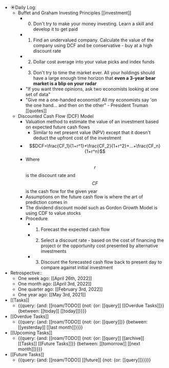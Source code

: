 - ☀️Daily Log:
    - Buffet and Graham Investing Principles [[investment]] 
        - 0. Don't try to make your money investing. Learn a skill and develop it to get paid
        - 1. Find an undervalued company. Calculate the value of the company using DCF and be conservative - buy at a high discount rate
        - 2. Dollar cost average into your value picks and index funds
        - 3. Don't try to time the market ever. All your holdings should have a large enough time horizon that **even a 3-year bear market is a blip on your radar**
        - "If you want three opinions, ask two economists looking at one set of data"
        - "Give me a one-handed economist! All my economists say 'on the one hand... and then on the other" - President Truman [[quotes]]
    - Discounted Cash Flow (DCF) Model 
        - Valuation method to estimate the value of an investment based on expected future cash flows
            - Similar to net present value (NPV) except that it doesn't deduct the upfront cost of the investment
        - $$DCF=\frac{CF_1}{1+r^1}+\frac{CF_2}{1+r^2}+...+\frac{CF_n}{1+r^n}$$
        - Where $$r$$ is the discount rate and $$CF$$ is the cash flow for the given year
        - Assumptions on the future cash flow is where the art of prediction comes in
        - The dividend discount model such as Gordon Growth Model is using CDF to value stocks
        - Procedure
            - 1. Forecast the expected cash flow
            - 2. Select a discount rate - based on the cost of financing the project or the opportunity cost presented by alternative investments
            - 3. Discount the forecasted cash flow back to present day to compare against initial investment
- Retrospective::
    - One week ago: [[April 26th, 2022]]
    - One month ago: [[April 3rd, 2022]]
    - One quarter ago: [[February 3rd, 2022]] 
    - One year ago: [[May 3rd, 2021]]
- [[Tasks]]
    - {{query: {and: [[roam/TODO]] {not: {or: [[query]] [[Overdue Tasks]]}} {between: [[today]] [[today]]}}}}
- [[Overdue Tasks]]
    - {{query: {and: [[roam/TODO]] {not: {or: [[query]]}} {between: [[yesterday]] [[last month]]}}}}
- [[Upcoming Tasks]]
    - {{query: {and: [[roam/TODO]] {not: {or: [[query]] [[archive]] [[Tasks]] [[Future Tasks]]}} {between: [[tomorrow]] [[next month]]}}}}
- [[Future Tasks]]
    - {{query: {and: [[roam/TODO]] [[future]] {not: {or: [[query]]}}}}}

